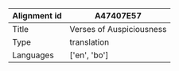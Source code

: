 |Alignment id | A47407E57
| --- | --- 
|Title | Verses of Auspiciousness 
|Type | translation
|Languages | ['en', 'bo']